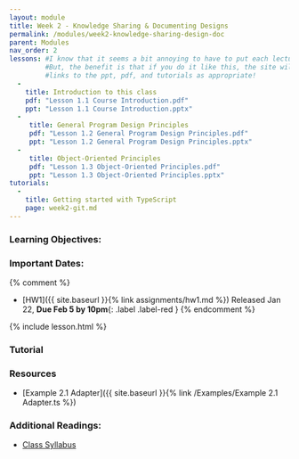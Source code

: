 ```yaml
---
layout: module
title: Week 2 - Knowledge Sharing & Documenting Designs
permalink: /modules/week2-knowledge-sharing-design-doc
parent: Modules
nav_order: 2
lessons: #I know that it seems a bit annoying to have to put each lecture in the yaml header like this...
         #But, the benefit is that if you do it like this, the site will automatically add the lecture on Canvas, including
         #links to the ppt, pdf, and tutorials as appropriate!
  - 
    title: Introduction to this class 
    pdf: "Lesson 1.1 Course Introduction.pdf"
    ppt: "Lesson 1.1 Course Introduction.pptx"
  - 
     title: General Program Design Principles
     pdf: "Lesson 1.2 General Program Design Principles.pdf"
     ppt: "Lesson 1.2 General Program Design Principles.pptx"
  -
     title: Object-Oriented Principles
     pdf: "Lesson 1.3 Object-Oriented Principles.pdf"
     ppt: "Lesson 1.3 Object-Oriented Principles.pptx"
tutorials:
  - 
    title: Getting started with TypeScript
    page: week2-git.md
---
```

### Learning Objectives:



### Important Dates:
{% comment %}
* [HW1]({{ site.baseurl }}{% link assignments/hw1.md %}) Released Jan 22, **Due Feb 5 by 10pm**{: .label .label-red }
{% endcomment %}

{% include lesson.html %}

### Tutorial
### Resources
* [Example 2.1 Adapter]({{ site.baseurl }}{% link /Examples/Example 2.1 Adapter.ts %})

### Additional Readings:
* [Class Syllabus](https://neu-se.github.io/CS4530-Spring-2022/)
